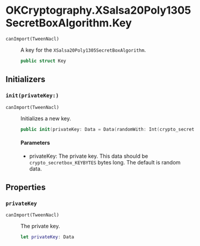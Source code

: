 # OKCryptography.XSalsa20Poly1305SecretBoxAlgorithm.Key

<dl>
<dt><code>canImport(TweenNacl)</code></dt>
<dd>

A key for the `XSalsa20Poly1305SecretBoxAlgorithm`.

``` swift
public struct Key
```

</dd>
</dl>

## Initializers

### `init(privateKey:)`

<dl>
<dt><code>canImport(TweenNacl)</code></dt>
<dd>

Initializes a new key.

``` swift
public init(privateKey: Data = Data(randomWith: Int(crypto_secretbox_KEYBYTES)))
```

#### Parameters

  - privateKey: The private key. This data should be `crypto_secretbox_KEYBYTES` bytes long. The default is random data.

</dd>
</dl>

## Properties

### `privateKey`

<dl>
<dt><code>canImport(TweenNacl)</code></dt>
<dd>

The private key.

``` swift
let privateKey: Data
```

</dd>
</dl>
